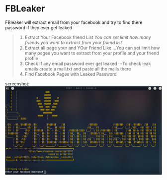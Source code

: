 # FBLeaker
FBleaker will extract email from your facebook and try to find there password if they ever get leaked

>1. Extract Your Facebook friend List
>*You can set limit how many friends you want to extract from your friend list*
>2. Extract all page your and YOur Friend Like
>...You can set limit how many pages you want to extract from your profile and your friend profile
>3. Check If any email password ever get leaked
>⋅⋅⋅To check leak emails create a mail.txt and paste all the mails there
>4. Find Facebook Pages with Leaked Password

screenshot: 
![alt text](https://github.com/ScRiPt1337/FBLeaker/blob/master/root1x.png "screenshot")

